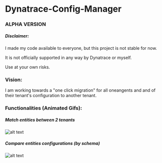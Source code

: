 # Dynatrace-Config-Manager

### ALPHA VERSION

##### Disclaimer:

I made my code available to everyone, but this project is not stable for now.

It is not officially supported in any way by Dynatrace or myself.

Use at your own risks.

### Vision:
I am working towards a "one click migration" for all oneangents and and of their tenant's configuration to another tenant.

### Functionalities (Animated Gifs):

##### Match entities between 2 tenants
![alt text](https://github.com/dcryans/Dynatrace-Config-Manager/blob/master/entityFilter_2.gif "Match entities between 2 tenants")

##### Compare entities configurations (by schema)
![alt text](https://github.com/dcryans/Dynatrace-Config-Manager/blob/master/Pre-Migrate_v1.gif "Compare entities configurations")


